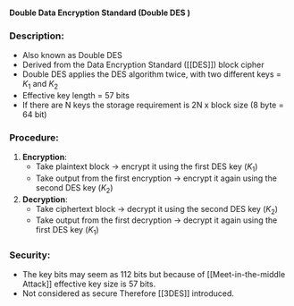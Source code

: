 #### Double Data Encryption Standard (Double DES )
### Description:
* Also known as Double DES
* Derived from the Data Encryption Standard ([[DES]]) block cipher
* Double DES applies the DES algorithm twice, with two different keys = $K_{1}$ and $K_{2}$
* Effective key length = 57 bits
* If there are N keys the storage requirement is 2N x block size (8 byte = 64 bit)
### Procedure:
1. **Encryption**:
    - Take plaintext block -> encrypt it using the first DES key ($K_{1}$)
    - Take output from the first encryption -> encrypt it again using the second DES key ($K_{2}$)
2. **Decryption**:
    - Take ciphertext block -> decrypt it using the second DES key ($K_{2}$)
    - Take  output from the first decryption -> decrypt it again using the first DES key ($K_{1}$)
### Security:
* The key bits may seem as 112 bits but because of [[Meet-in-the-middle Attack]] effective key size is 57 bits.
* Not considered as secure Therefore [[3DES]] introduced.